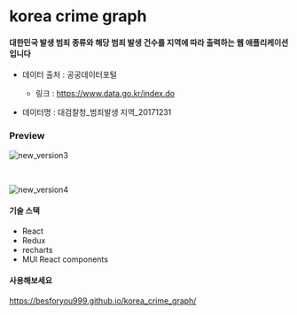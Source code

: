# korea crime graph

#### 대한민국 발생 범죄 종류와 해당 범죄 발생 건수를 지역에 따라 출력하는 웹 애플리케이션입니다 


* 데이터 출처  : 공공데이터포털
  * 링크 : https://www.data.go.kr/index.do

* 데이터명    : 대검찰청_범죄발생 지역_20171231

### Preview


![new_version3](https://user-images.githubusercontent.com/74638588/178092323-290ab7c2-fc12-4f6f-8d8f-2c7594080893.gif)


<br>


![new_version4](https://user-images.githubusercontent.com/74638588/178092331-9089c372-9d15-4bef-85fb-3163365ea9bc.gif)


#### 기술 스택

* React
* Redux
* recharts
* MUI React components

#### 사용해보세요

https://besforyou999.github.io/korea_crime_graph/
